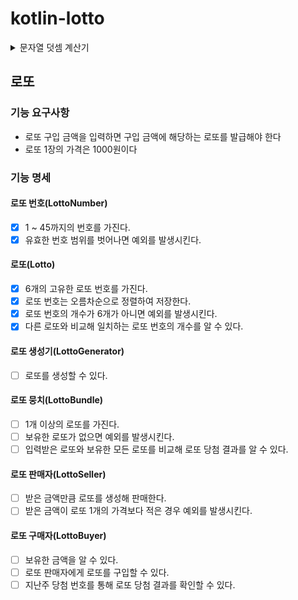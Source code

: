 # kotlin-lotto

<details>
<summary>문자열 덧셈 계산기</summary>
## 문자열 덧셈 계산기

### 기능 요구 사항
- 쉼표(,) 또는 콜론(:)을 구분자로 가지는 문자열을 전달하는 경우 구분자를 기준으로 분리한 각 숫자의 합을 반환
  - “” => 0, 
  - "1,2" => 3
  - "1,2,3" => 6
  - “1,2:3” => 6
- 앞의 기본 구분자(쉼표, 콜론) 외에 커스텀 구분자를 지정할 수 있다. 커스텀 구분자는 문자열 앞부분의 “//”와 “\n” 사이에 위치하는 문자를 커스텀 구분자로 사용한다. 
  - “//;\n1;2;3”과 같이 값을 입력할 경우 커스텀 구분자는 세미콜론(;)이며, 결과 값은 6이 반환되어야 한다.
- 문자열 계산기에 숫자 이외의 값 또는 음수를 전달하는 경우 RuntimeException 예외를 throw 한다.
### 요구 사항 정의
#### 피연산자(Operand)
- [x] 숫자인 값을 가질 수 있다.
- [x] 다른 피연산자와 더할 수 있다.
- [x] 음수를 입력 받으면 예외를 발생시킨다.

#### 구분자(Separator)
- [x] 구분자로 사용할 문자를 가질 수 있다.
- [x] 구분자의 길이가 1이 아니라면 예외를 발생시킨다.
- [x] 구분자가 숫자인 경우 예외를 발생시킨다.

#### 구분자 목록(Separators)
- [x] 쉼표`,`와 콜론`:`을 기본 구분자로 가진다.
- [x] 유효한 구분자를 추가할 수 있다.
- [x] 구분자는 중복될 수 없다.
- [x] 모든 구분자에 해당하는 정규식을 표현할 수 있다.

#### 문자열 토크나이저(StringTokenizer)
- [x] 입력받은 문자열을 구분자를 사용해 토큰화할 수 있다.
- [x] 문자열에 포함된 커스텀 구분자를 추출할 수 있다.

#### 문자열 덧셈 계산기
- [x] 입력된 문자열이 null 혹은 비어있으면 0을 반환한다.
- [x] 문자열을 입력받아 숫자의 합을 반환할 수 있다.
</details>

## 로또

### 기능 요구사항
- 로또 구입 금액을 입력하면 구입 금액에 해당하는 로또를 발급해야 한다
- 로또 1장의 가격은 1000원이다

### 기능 명세

#### 로또 번호(LottoNumber)
- [x] 1 ~ 45까지의 번호를 가진다.
- [x] 유효한 번호 범위를 벗어나면 예외를 발생시킨다.

#### 로또(Lotto)
- [x] 6개의 고유한 로또 번호를 가진다.
- [x] 로또 번호는 오름차순으로 정렬하여 저장한다.
- [x] 로또 번호의 개수가 6개가 아니면 예외를 발생시킨다.
- [x] 다른 로또와 비교해 일치하는 로또 번호의 개수를 알 수 있다.

#### 로또 생성기(LottoGenerator)
- [ ] 로또를 생성할 수 있다.

#### 로또 뭉치(LottoBundle)
- [ ] 1개 이상의 로또를 가진다.
- [ ] 보유한 로또가 없으면 예외를 발생시킨다.
- [ ] 입력받은 로또와 보유한 모든 로또를 비교해 로또 당첨 결과를 알 수 있다.

#### 로또 판매자(LottoSeller)
- [ ] 받은 금액만큼 로또를 생성해 판매한다.
- [ ] 받은 금액이 로또 1개의 가격보다 적은 경우 예외를 발생시킨다. 

#### 로또 구매자(LottoBuyer)
- [ ] 보유한 금액을 알 수 있다.
- [ ] 로또 판매자에게 로또를 구입할 수 있다.
- [ ] 지난주 당첨 번호를 통해 로또 당첨 결과를 확인할 수 있다.
